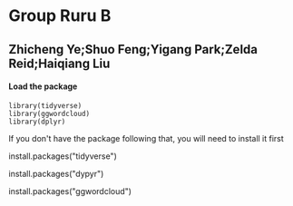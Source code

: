 # Group Ruru B 

## Zhicheng Ye;Shuo Feng;Yigang Park;Zelda Reid;Haiqiang Liu

#### Load the package

```
library(tidyverse)
library(ggwordcloud)
library(dplyr)
```

If you don't have the package following that, you will need to install it first

install.packages("tidyverse")

install.packages("dypyr")

install.packages("ggwordcloud")





